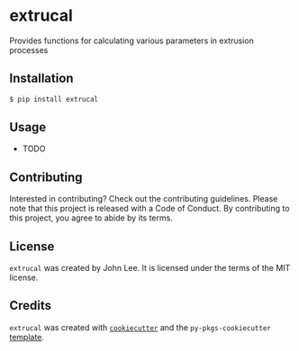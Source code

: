 # extrucal

Provides functions for calculating various parameters in extrusion processes

## Installation

```bash
$ pip install extrucal
```

## Usage

- TODO

## Contributing

Interested in contributing? Check out the contributing guidelines. Please note that this project is released with a Code of Conduct. By contributing to this project, you agree to abide by its terms.

## License

`extrucal` was created by John Lee. It is licensed under the terms of the MIT license.

## Credits

`extrucal` was created with [`cookiecutter`](https://cookiecutter.readthedocs.io/en/latest/) and the `py-pkgs-cookiecutter` [template](https://github.com/py-pkgs/py-pkgs-cookiecutter).
